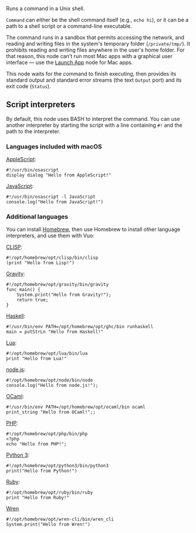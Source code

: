 Runs a command in a Unix shell.

`Command` can either be the shell command itself (e.g., `echo hi`), or it can be a path to a shell script or a command-line executable.

The command runs in a sandbox that permits accessing the network, and reading and writing files in the system's temporary folder (`/private/tmp/`).  It prohibits reading and writing files anywhere in the user's home folder.  For that reason, this node can't run most Mac apps with a graphical user interface — use the [Launch App](vuo-node://vuo.app.launch) node for Mac apps.

This node waits for the command to finish executing, then provides its standard output and standard error streams (the text `Output` port) and its exit code (`Status`).

## Script interpreters
By default, this node uses BASH to interpret the command.  You can use another interpreter by starting the script with a line containing `#!` and the path to the interpreter.

### Languages included with macOS
[AppleScript](https://developer.apple.com/library/archive/documentation/AppleScript/Conceptual/AppleScriptLangGuide/introduction/ASLR_intro.html):

    #!/usr/bin/osascript
    display dialog "Hello from AppleScript!"

[JavaScript](https://developer.mozilla.org/en-US/docs/Web/JavaScript):

    #!/usr/bin/osascript -l JavaScript
    console.log("Hello from JavaScript!")

### Additional languages
You can install [Homebrew](https://brew.sh), then use Homebrew to install other language interpreters, and use them with Vuo:

[CLISP](https://clisp.sourceforge.io):

    #!/opt/homebrew/opt/clisp/bin/clisp
    (print "Hello from Lisp!")

[Gravity](http://gravity-lang.org):

    #!/opt/homebrew/opt/gravity/bin/gravity
    func main() {
        System.print("Hello from Gravity!");
        return true;
    }

[Haskell](https://haskell.org):

    #!/usr/bin/env PATH=/opt/homebrew/opt/ghc/bin runhaskell
    main = putStrLn "Hello from Haskell!"

[Lua](https://lua.org):

    #!/opt/homebrew/opt/lua/bin/lua
    print "Hello from Lua!"

[node.js](https://nodejs.org):

    #!/opt/homebrew/opt/node/bin/node
    console.log("Hello from node.js!");

[OCaml](https://ocaml.org):

    #!/usr/bin/env PATH=/opt/homebrew/opt/ocaml/bin ocaml
    print_string "Hello from OCaml!";;

[PHP](https://php.net):

    #!/opt/homebrew/opt/php/bin/php
    <?php
    echo "Hello from PHP!";

[Python 3](https://python.org):

    #!/opt/homebrew/opt/python3/bin/python3
    print("Hello from Python!")

[Ruby](https://ruby-lang.org):

    #!/opt/homebrew/opt/ruby/bin/ruby
    print "Hello from Ruby!"

[Wren](https://wren.io)

    #!/opt/homebrew/opt/wren-cli/bin/wren_cli
    System.print("Hello from Wren!")
